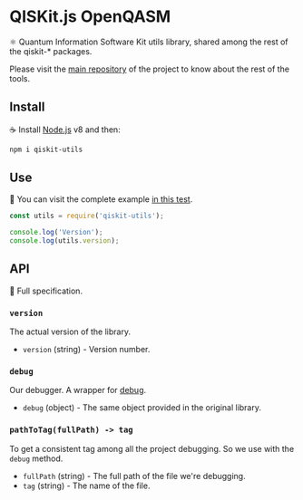 # QISKit.js OpenQASM

:atom_symbol: Quantum Information Software Kit utils library, shared among the rest of the qiskit-* packages.

Please visit the [main repository](https://github.ibm.com/IBMResearch/qiskit.js) of the project to know about the rest of the tools.

## Install

:coffee: Install [Node.js](https://nodejs.org/download) v8 and then:

```sh
npm i qiskit-utils
```

## Use

:pencil: You can visit the complete example [in this test](./test/functional/index.js).

```js
const utils = require('qiskit-utils');

console.log('Version');
console.log(utils.version);
```

## API

:eyes: Full specification.

### `version`

The actual version of the library.

- `version` (string) - Version number.

### `debug`

Our debugger. A wrapper for [debug](https://github.com/visionmedia/debug).

- `debug` (object) - The same object provided in the original library.

### `pathToTag(fullPath) -> tag`

To get a consistent tag among all the project debugging. So we use with the `debug` method.

- `fullPath` (string) - The full path of the file we're debugging.
- `tag` (string) - The name of the file.
